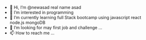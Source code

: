 - 👋 Hi, I’m @newasad real name asad
- 👀 I’m interested in programming 
- 🌱 I’m currently learning full Stack bootcamp using javascript react node.js mongoDB
- 💞️ I’m looking for may first job and challenge ...
- 📫 How to reach me ...

<!---
newasad/newasad is a ✨ special ✨ repository because its `README.md` (this file) appears on your GitHub profile.
You can click the Preview link to take a look at your changes.
--->
